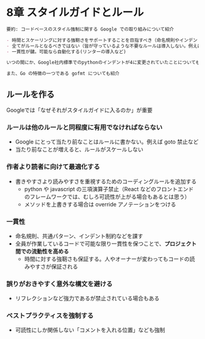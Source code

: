 # 8章 スタイルガイドとルール

```markdown
要約: コードベースのスタイル強制に関する Google での取り組みについて紹介

- 時間とスケーリングに対する強靭さをサポートすることを目指すべき（命名規則やインデントに属人性がないようにするべき。）
- 全てがルールとなるべきではない（皆が守っているような不要なルールは導入しない。例えば goto 禁止など）
- 一貫性が鍵。可能なら自動化する(リンターの導入など)

いつの間にか、Google社内標準でのpythonのインデントが4に変更されていたことについても記載。昔はc++に合わせて2だったが、python が cli 用途以外でも使われるようになったことでpythonの標準に合わせることに

また、Go の特徴の一つである gofmt についても紹介
```

## ルールを作る

Googleでは「なぜそれがスタイルガイドに入るのか」が重要

### ルールは他のルールと同程度に有用でなければならない

- Google にとって当たり前なことはルールに書かない。例えば goto 禁止など
- 当たり前なことが増えると、ルールがスケールしない

### 作者より読者に向けて最適化する

- 書きやすさより読みやすさを重視するためのコーディングルールを追加する
  - python や javascript の三項演算子禁止（React などのフロントエンドのフレームワークでは、むしろ可読性が上がる場合もあるとは思う）
  - メソッドを上書きする場合は override アノテーションをつける

### 一貫性

- 命名規則、共通パターン、インデント制約などを課す
- 全員が作業しているコードで可能な限り一貫性を保つことで、**プロジェクト間での流動性を高める**
  - 時間に対する強靭さも保証する。人やオーナーが変わってもコードの読みやすさが保証される

### 誤りがおきやすく意外な構文を避ける

- リフレクションなど強力であるが禁止されている場合もある

### ベストプラクティスを強制する

- 可読性にしか関係しない「コメントを入れる位置」なども強制
